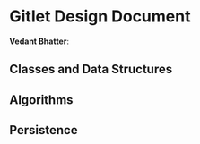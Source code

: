 # Gitlet Design Document

**Vedant Bhatter**:

## Classes and Data Structures



## Algorithms



## Persistence

